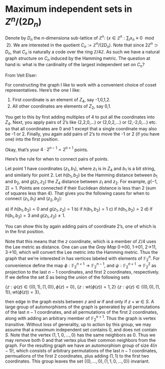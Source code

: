 Maximum independent sets in $`Z^n/(2 D_n)`$
===========================================
Denote by $`D_n`$ the $n$-dimensiona sub-lattice of $\mathbb{Z}^n$:
$`\{x \in \mathbb{Z}^n: \sum_i x_n \equiv 0 \mod 2\}`$.  We are
interested in the quotient $`C_n := \mathbb{Z}^n/(2 D_n)`$.  Note that
since $`2 \mathbb{Z}^n \supset D_n`$, that $`C_n`$ is naturally a code
over the ring $\mathbb{Z}/4\mathbb{Z}$.  As such we have a natural
graph structure on $`C_n`$ induced by the Hamming metric.  The
question at hand is: what is the cardinality of the largest
independent set on $`C_n`$?

From Veit Elser:

For constructing the graph I like to work with a convenient choice of
coset representatives. Here’s the one I like:

1) First coordinate is an element of $`Z_4`$, say -1,0,1,2.
2) All other coordinates are elements of $`Z_2`$, say 0,1.

You get to this by first adding multiples of 4 to put all the
coordinates into $`Z_4`$. Next, you apply pairs of 2’s like (2,2,0,…)
or (2,0,2,…) or (2,-2,0,…) etc. so that all coordinates are 0 and 1
except that a single coordinate may also be -1 or 2. Finally, you
again add pairs of 2’s to move the -1 or 2 (if you have one) into the
first position.

Okay, that’s your $4 \cdot 2^{n-1} = 2^{n+1}$ points.

Here’s the rule for when to connect pairs of points.

Let point 1 have coordinates $`(z_1, b_1)`$, where $`z_1`$ is in
$`Z_4`$ and $`b_1`$ is a bit string, and similarly for point 2. Let
$`h(b_1,b_2)`$ be the Hamming distance between $`b_1`$ and $`b_2`$,
and $`g(z_1,z_2)`$ the $`Z_4`$ distance between $`z_1`$ and
$`z_2`$. For example, $g(-1,2)=1$. Points are connected if their
Euclidean distance is less than 2 (sum of squares less than 4). That
gives you the following cases for when to connect $`(z_1, b_1)`$ and
$`(z_2, b_2)`$:

a) if $`h(b_1,b_2) = 0`$ and $`g(z_1,z_2) = 1`$
b) if $`h(b_1,b_2) = 1`$
c) if $`h(b_1,b_2) = 2`$
d) if $`h(b_1,b_2) = 3`$ and $`g(z_1,z_2) \ne 1`$.

You can show this by again adding pairs of coordinate 2’s, one of
which is in the first position.

Note that this means that the $z$ coordinate, which is a member of
$`\mathbb{Z}/4`$ uses the Lee metric as distance.  One can use the
*Gray Map* 0->00, 1->01, 2->11, 3->10, which will convert the Lee
metric into the Hamming metric.  Thus the graph that we're interested
in has vertices labeled with elements of $`\mathbb{F}_2^n`$.  For
convenience define the map $`\phi: \mathbb{F}_2^{n+1} \rightarrow
\mathbb{F}_2^{n-1}`$, and $`\psi: \mathbb{F}_2^{n+1} \rightarrow
\mathbb{F}_2^2`$ as projection to the last $n-1$ coordinates, and
first 2 coordinates, respectively.  If we define the set $S$ as being
the union of the following sets

$`\{z: \psi(z) \in \{(0,1),(1,0)\}, \phi(z) = 0\}`$,
$`\{z : \text{wt}(\phi(z)) = 1,2\}`$
$`\{z: \psi(z) \in \{(0,0),(1,1)\}, \text{wt}(\phi(z)) = 3\}`$,

then edge in the graph exists between $z$ and $w$ if and only if
$z+w \in S$.
A large group of automorphisms of the graph is generated by
all permutations of the last $n-1$ coordinates, and all permutations
of the first 2 coordinates, along with adding an arbitrary member of
$`\mathbb{F}_2^{n+1}`$.  Thus the graph is vertex transitive.  Without
loss of generality, up to action by this group, we may assume that a
maximum independent set contains $0$, and does not contain $S$.  Note
that the vertex $(1,1,0, \dots, 0)$ has the same neighbors as 0.  Thus
we may remove both 0 and that vertex plus their common neighbors from
the graph.  For the resulting graph we have an automorphism group of
size $4 (n-1)!$, which consists of arbitrary permutations of the last
$n-1$ coordinates, permuations of the first 2 coordinates, plus adding
$(1,1)$ to the first two coordinates.  This group leaves the set
$`\{(0, \dots, 0), (1,1,0, \dots, 0)\}`$ invariant.

